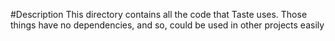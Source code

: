 #Description
This directory contains all the code
that Taste uses. Those things have no
dependencies, and so, could be used in
other projects easily
